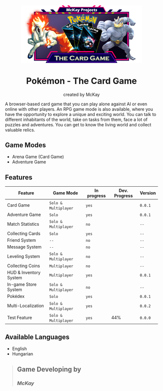 <p align="center">
  <img width="400" src="./client/public/images/logo/home_logo_3.png" alt="logo">
  <h1 align="center">Pokémon - The Card Game</h1>
  <p align="center">created by McKay</p>
</p>

A browser-based card game that you can play alone against AI or even online with other players.
An RPG game mode is also available, where you have the opportunity to explore a unique and exciting world. You can talk to different inhabitants of the world, take on tasks from them, face a lot of puzzles and adventures.
You can get to know the living world and collect valuable relics.



## Game Modes
 - Arena Game (Card Game)
 - Adventure Game

## Features
|Feature                |Game Mode             |In progress |Dev. Progress  | Version |
|-----------------------|----------------------|------------|---------------|---------|
|Card Game              |`Solo & Multiplayer`  |`yes`       |               |`0.0.1`  |
|Adventure Game         |`Solo`                |`yes`       |               |`0.0.1`  |
|Match Statistics       |`Solo & Multiplayer`  |`no`        |               |`--`     |
|Collecting Cards       |`Solo`                |`yes`       |               |`--`     |
|Friend System          |`--`                  |`no`        |               |`--`     |
|Message System         |`--`                  |`no`        |               |`--`     |
|Leveling System        |`Solo & Multiplayer`  |`no`        |               |`--`     |
|Collecting Coins       |`Multiplayer`         |`no`        |               |`--`     |
|HUD & Inventory System |`Multiplayer`         |`yes`       |               |`0.0.1`  |
|In-game Store System   |`Solo & Multiplayer`  |`no`        |               |`--`     |
|Pokédex                |`Solo`                |`yes`       |               |`0.0.1`  |
|Multi-Localization     |`Solo & Multiplayer`  |`yes`       |               |`0.0.2`  |
|Test Feature           |`Solo & Multiplayer`  |`yes`       |<div width="200" height="20" bgcolor="green">44%</div>        |`0.0.0`  |

## Available Languages
 - English
 - Hungarian


> ## Game Developing by
> ### _McKay_